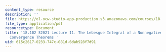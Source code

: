 ```yaml
---
content_type: resource
description: ''
file: https://ol-ocw-studio-app-production.s3.amazonaws.com/courses/18-102-introduction-to-functional-analysis-spring-2021/615c26170233747c081d6dab928f7d91_MIT18_102s21_lec11.pdf
file_type: application/pdf
resourcetype: Document
title: '18.102 S2021 Lecture 11. The Lebesgue Integral of a Nonnegative Function and
  Convergence Theorems '
uid: 615c2617-0233-747c-081d-6dab928f7d91
---
```

